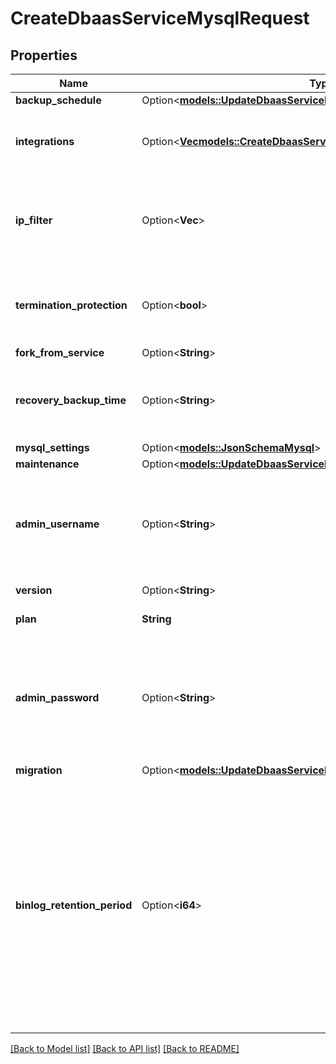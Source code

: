 # CreateDbaasServiceMysqlRequest

## Properties

Name | Type | Description | Notes
------------ | ------------- | ------------- | -------------
**backup_schedule** | Option<[**models::UpdateDbaasServiceMysqlRequestBackupSchedule**](update_dbaas_service_mysql_request_backup_schedule.md)> |  | [optional]
**integrations** | Option<[**Vec<models::CreateDbaasServiceMysqlRequestIntegrationsInner>**](create_dbaas_service_mysql_request_integrations_inner.md)> | Service integrations to be enabled when creating the service. | [optional]
**ip_filter** | Option<**Vec<String>**> | Allow incoming connections from CIDR address block, e.g. '10.20.0.0/16' | [optional]
**termination_protection** | Option<**bool**> | Service is protected against termination and powering off | [optional]
**fork_from_service** | Option<**String**> |  | [optional]
**recovery_backup_time** | Option<**String**> | ISO time of a backup to recover from for services that support arbitrary times | [optional]
**mysql_settings** | Option<[**models::JsonSchemaMysql**](json-schema-mysql.md)> |  | [optional]
**maintenance** | Option<[**models::UpdateDbaasServiceMysqlRequestMaintenance**](update_dbaas_service_mysql_request_maintenance.md)> |  | [optional]
**admin_username** | Option<**String**> | Custom username for admin user. This must be set only when a new service is being created. | [optional]
**version** | Option<**String**> | MySQL major version | [optional]
**plan** | **String** | Subscription plan | 
**admin_password** | Option<**String**> | Custom password for admin user. Defaults to random string. This must be set only when a new service is being created. | [optional]
**migration** | Option<[**models::UpdateDbaasServiceMysqlRequestMigration**](update_dbaas_service_mysql_request_migration.md)> |  | [optional]
**binlog_retention_period** | Option<**i64**> | The minimum amount of time in seconds to keep binlog entries before deletion. This may be extended for services that require binlog entries for longer than the default for example if using the MySQL Debezium Kafka connector. | [optional]

[[Back to Model list]](../README.md#documentation-for-models) [[Back to API list]](../README.md#documentation-for-api-endpoints) [[Back to README]](../README.md)



